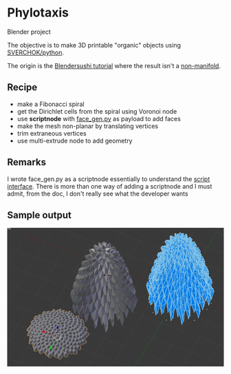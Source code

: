 # Phylotaxis
Blender project

The objective is to make 3D printable "organic" objects using 
[SVERCHOK/python](http://nikitron.cc.ua/sverchok_en.html). 

The origin is the [Blendersushi tutorial](https://www.youtube.com/watch?v=YgJTEBAGHGQ&t=278s)
where the result isn't a [non-manifold](https://blender.stackexchange.com/questions/7910/what-is-non-manifold-geometry).

## Recipe

- make a Fibonacci spiral
- get the Dirichlet cells from the spiral using Voronoi node
- use **scriptnode** with [face_gen.py](https://github.com/macbuse/Phylogenesis/blob/master/face_gen.py) as payload to add faces 
- make the mesh non-planar by translating vertices 
- trim extraneous vertices 
- use multi-extrude node to add geometry


## Remarks 

I wrote face_gen.py as a scriptnode essentially to understand the 
[script interface](http://sverchok.readthedocs.io/en/latest/nodes/generators_extended/script3.html).
There is more than one way of adding a scriptnode and I must admit, from the doc, I  don't really see what the developer wants


## Sample output

![output](https://github.com/macbuse/Phylogenesis/blob/master/Screenshot%202017-08-11%2012.17.26.png)

